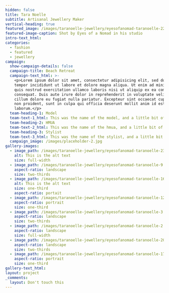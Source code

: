 ```yaml
---
hidden: false
title: Tara Noelle
subtitle: Artisanal Jewellery Maker
vertical-heading: true
featured_image: /images/taranoelle-jewellery/eyesofanomad-taranoelle-22.jpg
featured-image-caption: Shot by Eyes of a Nomad in his studio
intro-text_html:
categories:
  - fashion
  - featured
  - jewellery
campaign:
  show-campaign-details: false
  campaign-title: Beach Retreat
  campaign-text_html: >-
    <p>Lorem ipsum dolor sit amet, consectetur adipisicing elit, sed do eiusmod
    tempor incididunt ut labore et dolore magna aliqua. Ut enim ad minim veniam,
    quis nostrud exercitation ullamco laboris nisi ut aliquip ex ea commodo
    consequat. Duis aute irure dolor in reprehenderit in voluptate velit esse
    cillum dolore eu fugiat nulla pariatur. Excepteur sint occaecat cupidatat
    non proident, sunt in culpa qui officia deserunt mollit anim id est
    laborum.</p>
  team-heading-1: Model
  team-text-1_html: This was the name of the model, and a little bit of a blurb about her.
  team-heading-2: HMUA
  team-text-2_html: This was the name of the hmua, and a little bit of a blurb about her.
  team-heading-3: Stylist
  team-text-3_html: This was the name of the stylist, and a little bit of a blurb about her.
  campaign_image: /images/placeholder-2.jpg
gallery-images:
  - image_path: /images/taranoelle-jewellery/eyesofanomad-taranoelle-23.jpg
    alt: This is the alt text
    size: full-width
  - image_path: /images/taranoelle-jewellery/eyesofanomad-taranoelle-9.jpg
    aspect-ratio: landscape
    size: two-thirds
  - image_path: /images/taranoelle-jewellery/eyesofanomad-taranoelle-16.jpg
    alt: This is the alt text
    size: one-third
    aspect-ratio: portait
  - image_path: /images/taranoelle-jewellery/eyesofanomad-taranoelle-12.jpg
    aspect-ratio: portrait
    size: one-third
  - image_path: /images/taranoelle-jewellery/eyesofanomad-taranoelle-3.jpg
    aspect-ratio: landscape
    size: two-thirds
  - image_path: /images/taranoelle-jewellery/eyesofanomad-taranoelle-2.jpg
    aspect-ratio: landscape
    size: full-width
  - image_path: /images/taranoelle-jewellery/eyesofanomad-taranoelle-20.jpg
    aspect-ratio: landscape
    size: two-thirds
  - image_path: /images/taranoelle-jewellery/eyesofanomad-taranoelle-17.jpg
    aspect-ratio: portrait
    size: one-third
gallery-text_html:
layout: project
_comments:
  layout: Don't touch this
---
```

